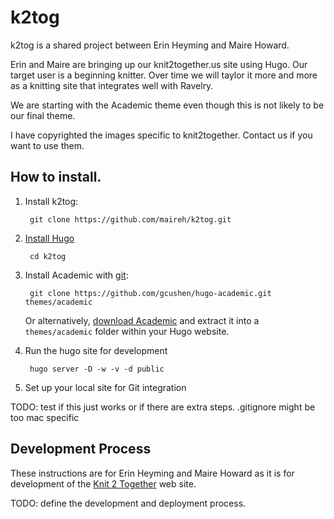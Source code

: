# k2tog

k2tog is a shared project between Erin Heyming and Maire Howard.

Erin and Maire are bringing up our knit2together.us site using Hugo. Our target user is a beginning knitter. Over time we will taylor it more and more as a knitting site that integrates well with Ravelry.

We are starting with the Academic theme even though this is not likely to be our final theme.

I have copyrighted the images specific to knit2together. Contact us if you want to use them.

## How to install.

1. Install k2tog:

        git clone https://github.com/maireh/k2tog.git

2. [Install Hugo](https://georgecushen.com/create-your-website-with-hugo/#installing-hugo)

        cd k2tog       

2. Install Academic with [git](https://help.github.com/articles/set-up-git/):

        git clone https://github.com/gcushen/hugo-academic.git themes/academic

    Or alternatively, [download Academic](https://github.com/gcushen/hugo-academic/archive/master.zip) and extract it into a `themes/academic` folder within your Hugo website.


3. Run the hugo site for development

        hugo server -D -w -v -d public


4. Set up your local site for Git integration

 TODO: test if this just works or if there are extra steps. .gitignore might be too mac specific


## Development Process

These instructions are for Erin Heyming and Maire Howard as it is for development of the [Knit 2 Together](www.knit2together.us) web site. 

 TODO: define the development and deployment process.


